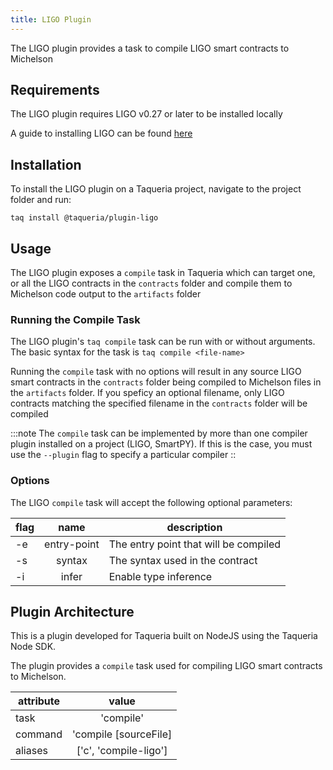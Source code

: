 ```yaml
---
title: LIGO Plugin
---
```


The LIGO plugin provides a task to compile LIGO smart contracts to Michelson

## Requirements

The LIGO plugin requires LIGO v0.27 or later to be installed locally

A guide to installing LIGO can be found [here](https://ligolang.org/docs/intro/installation)

## Installation

To install the LIGO plugin on a Taqueria project, navigate to the project folder and run:
```shell
taq install @taqueria/plugin-ligo
```

## Usage

The LIGO plugin exposes a `compile` task in Taqueria which can target one, or all the LIGO contracts in the `contracts` folder and compile them to Michelson code output to the `artifacts` folder

### Running the Compile Task

The LIGO plugin's `taq compile` task can be run with or without arguments. The basic syntax for the task is `taq compile <file-name>`

Running the `compile` task with no options will result in any source LIGO smart contracts in the `contracts` folder being compiled to Michelson files in the `artifacts` folder. If you speficy an optional filename, only LIGO contracts matching the specified filename in the `contracts` folder will be compiled

:::note
The `compile` task can be implemented by more than one compiler plugin installed on a project (LIGO, SmartPY). If this is the case, you must use the `--plugin` flag to specify a particular compiler
::

### Options

The LIGO `compile` task will accept the following optional parameters:

| flag  |  name       | description                           |   
|-------|:-----------:|---------------------------------------|
|  -e   | entry-point | The entry point that will be compiled |
|  -s   | syntax      | The syntax used in the contract       |    
|  -i   | infer       | Enable type inference                 |   


## Plugin Architecture

This is a plugin developed for Taqueria built on NodeJS using the Taqueria Node SDK.

The plugin provides a `compile` task used for compiling LIGO smart contracts to Michelson.

|  attribute |  value                   | 
|------------|:------------------------:|
|  task      | 'compile'                | 
|  command   | 'compile [sourceFile]    | 
|  aliases   | ['c', 'compile-ligo']    |  






